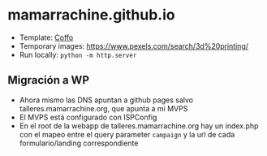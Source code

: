 # mamarrachine.github.io

* Template: [Coffo](https://themewagon.com/themes/coffo/)
* Temporary images: https://www.pexels.com/search/3d%20printing/
* Run locally: `python -m http.server`


## Migración a WP

* Ahora mismo las DNS apuntan a github pages salvo talleres.mamarrachine.org, que apunta a mi MVPS
* El MVPS está configurado con ISPConfig
* En el root de la webapp de talleres.mamarrachine.org hay un index.php con el mapeo entre el query parameter `campaign` y la url de cada formulario/landing correspondiente